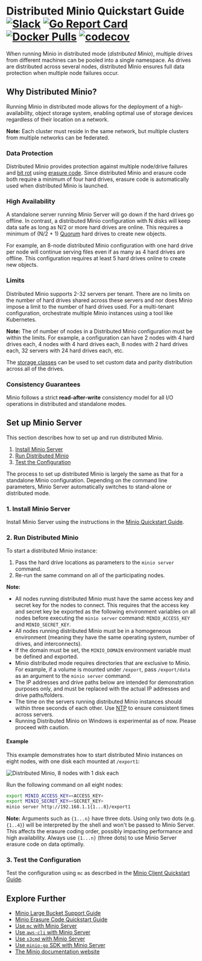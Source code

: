 # Distributed Minio Quickstart Guide [![Slack](https://slack.minio.io/slack?type=svg)](https://slack.minio.io) [![Go Report Card](https://goreportcard.com/badge/minio/minio)](https://goreportcard.com/report/minio/minio) [![Docker Pulls](https://img.shields.io/docker/pulls/minio/minio.svg?maxAge=604800)](https://hub.docker.com/r/minio/minio/) [![codecov](https://codecov.io/gh/minio/minio/branch/master/graph/badge.svg)](https://codecov.io/gh/minio/minio)

When running Minio in distributed mode (_distributed Minio_), multiple drives from different machines can be pooled into a single namespace. As drives are distributed across several nodes, distributed Minio ensures full data protection when multiple node failures occur.

## Why Distributed Minio?

Running Minio in distributed mode allows for the deployment of a high-availability, object storage system, enabling optimal use of storage devices regardless of their location on a network.

**Note:** Each cluster must reside in the same network, but multiple clusters from multiple networks can be federated.

### Data Protection

Distributed Minio provides protection against multiple node/drive failures and [bit rot](https://docs.minio.io/docs/minio-erasure-code-quickstart-guide.html#whatisrot) using [erasure code](https://docs.minio.io/docs/minio-erasure-code-quickstart-guide). Since distributed Minio and erasure code both require a minimum of four hard drives, erasure code is automatically used when distributed Minio is launched.

### High Availability

A standalone server running Minio Server will go down if the hard drives go offline. In contrast, a distributed Minio configuration with N disks will keep data safe as long as N/2 or more hard drives are online. This requires a minimum of (N/2 + 1) [Quorum](https://github.com/minio/dsync#lock-process) hard drives to create new objects.

For example, an 8-node distributed Minio configuration with one hard drive per node will continue serving files even if as many as 4 hard drives are offline. This configuration requires at least 5 hard drives online to create new objects.

### Limits

Distributed Minio supports 2-32 servers per tenant. There are no limits on the number of hard drives shared across these servers and nor does Minio impose a limit to the number of hard drives used. For a multi-tenant configuration, orchestrate multiple Minio instances using a tool like Kubernetes.

**Note:** The of number of nodes in a Distributed Minio configuration must be within the limits. For example, a configuration can have 2 nodes with 4 hard drives each, 4 nodes with 4 hard drives each, 8 nodes with 2 hard drives each, 32 servers with 24 hard drives each, etc.

The [storage classes](https://github.com/minio/minio/tree/master/docs/erasure/storage-class) can be used to set custom data and parity distribution across all of the drives.

### Consistency Guarantees

Minio follows a strict **read-after-write** consistency model for all I/O operations in distributed and standalone modes.

## Set up Minio Server

This section describes how to set up and run distributed Minio.

1. [Install Minio Server](#install-minio-server) 
2. [Run Distributed Minio](#run-distributed-minio) 
3. [Test the Configuration](#test-the-configuration)

The process to set up distributed Minio is largely the same as that for a standalone Minio configuration. Depending on the command line parameters, Minio Server automatically switches to stand-alone or distributed mode.

### <a name="install-minio-server"></a>1. Install Minio Server

Install Minio Server using the instructions in the [Minio Quickstart Guide](https://docs.minio.io/docs/minio-quickstart-guide).

### <a name="run-distributed-minio"></a>2. Run Distributed Minio

To start a distributed Minio instance:
1. Pass the hard drive locations as parameters to the `minio server` command.
2. Re-run the same command on all of the participating nodes.

**Note:**
* All nodes running distributed Minio must have the same access key and secret key for the nodes to connect. This requires that the access key and secret key be exported as the following environment variables on all nodes before executing the `minio server` command: `MINIO_ACCESS_KEY` and `MINIO_SECRET_KEY`.
* All nodes running distributed Minio must be in a homogeneous environment (meaning they have the same operating system, number of drives, and interconnects).
* If the domain must be set, the `MINIO_DOMAIN` environment variable must be defined and exported.
* Minio distributed mode requires directories that are exclusive to Minio. For example, if a volume is mounted under `/export`, pass `/export/data` as an argument to the `minio server` command.
* The IP addresses and drive paths below are intended for demonstration purposes only, and must be replaced with the actual IP addresses and drive paths/folders.
* The time on the servers running distributed Minio instances should within three seconds of each other. Use [NTP](http://www.ntp.org/) to ensure consistent times across servers.
* Running Distributed Minio on Windows is experimental as of now. Please proceed with caution.

#### Example

This example demonstrates how to start distributed Minio instances on eight nodes, with one disk each mounted at `/export1`: 

![Distributed Minio, 8 nodes with 1 disk each](https://github.com/minio/minio/blob/master/docs/screenshots/Architecture-diagram_distributed_8.jpg?raw=true)

Run the following command on all eight nodes:

```sh
export MINIO_ACCESS_KEY=<ACCESS_KEY>
export MINIO_SECRET_KEY=<SECRET_KEY>
minio server http://192.168.1.1{1...8}/export1
```

**Note:** Arguments such as `{1...n}` have three dots. Using only two dots (e.g. `{1..4}`) will be interpreted by the shell and won't be passed to Minio Server. This affects the erasure coding order, possibly impacting performance and high availability. Always use `{1...n}` (three dots) to use Minio Server erasure code on data optimally.

### <a name="test-the-configuration"></a>3. Test the Configuration
Test the configuration using `mc` as described in the [Minio Client Quickstart Guide](https://docs.minio.io/docs/minio-client-quickstart-guide).

## Explore Further
- [Minio Large Bucket Support Guide](https://docs.minio.io/docs/minio-large-bucket-support-quickstart-guide)
- [Minio Erasure Code Quickstart Guide](https://docs.minio.io/docs/minio-erasure-code-quickstart-guide)
- [Use `mc` with Minio Server](https://docs.minio.io/docs/minio-client-quickstart-guide)
- [Use `aws-cli` with Minio Server](https://docs.minio.io/docs/aws-cli-with-minio)
- [Use `s3cmd` with Minio Server](https://docs.minio.io/docs/s3cmd-with-minio)
- [Use `minio-go` SDK with Minio Server](https://docs.minio.io/docs/golang-client-quickstart-guide)
- [The Minio documentation website](https://docs.minio.io)
